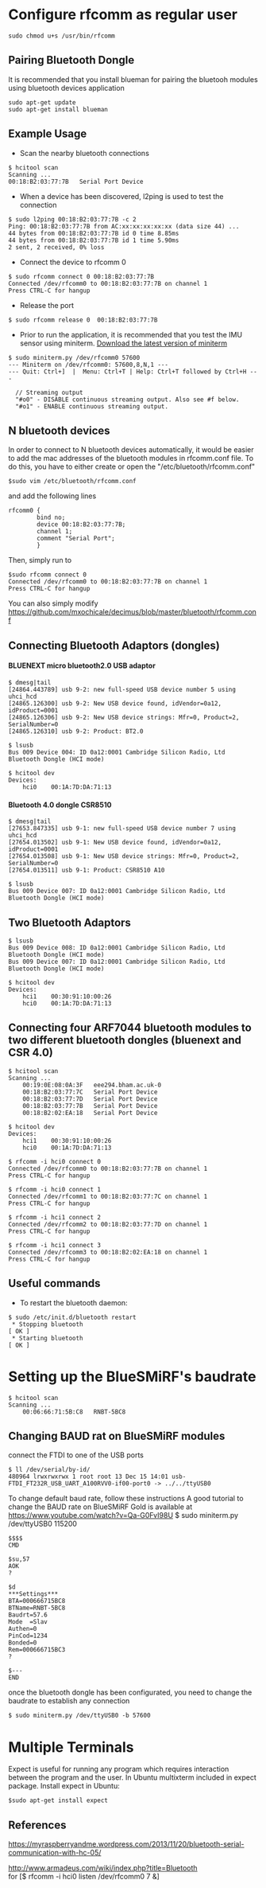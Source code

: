 

# Configure rfcomm as regular user

```
sudo chmod u+s /usr/bin/rfcomm
```

## Pairing Bluetooth Dongle
It is recommended that you install blueman for pairing the bluetooh modules
using bluetooth devices application

```
sudo apt-get update
sudo apt-get install blueman
```

Example Usage
--
* Scan the nearby bluetooth connections

```
$ hcitool scan
Scanning ...
00:18:B2:03:77:7B	Serial Port Device
```

* When a device has been discovered, l2ping is used to test the connection

```
$ sudo l2ping 00:18:B2:03:77:7B -c 2
Ping: 00:18:B2:03:77:7B from AC:xx:xx:xx:xx:xx (data size 44) ...
44 bytes from 00:18:B2:03:77:7B id 0 time 8.85ms
44 bytes from 00:18:B2:03:77:7B id 1 time 5.90ms
2 sent, 2 received, 0% loss
```

* Connect the device to rfcomm 0

```
$ sudo rfcomm connect 0 00:18:B2:03:77:7B
Connected /dev/rfcomm0 to 00:18:B2:03:77:7B on channel 1
Press CTRL-C for hangup
```

* Release the port

```
$ sudo rfcomm release 0  00:18:B2:03:77:7B
```


* Prior to run the application, it is recommended that you test the IMU sensor using
miniterm. [Download the latest version of miniterm](https://github.com/pyserial/pyserial/blob/master/serial/tools/miniterm.py)

```
$ sudo miniterm.py /dev/rfcomm0 57600
--- Miniterm on /dev/rfcomm0: 57600,8,N,1 ---
--- Quit: Ctrl+]  |  Menu: Ctrl+T | Help: Ctrl+T followed by Ctrl+H ---
```

      // Streaming output
      "#o0" - DISABLE continuous streaming output. Also see #f below.
      "#o1" - ENABLE continuous streaming output.


## N bluetooth devices


In order to connect to N bluetooth devices automatically,
it would be easier to add the mac addresses of the bluetooth modules in rfcomm.conf file.
To do this, you have to either create or open the "/etc/bluetooth/rfcomm.conf"

```
$sudo vim /etc/bluetooth/rfcomm.conf
```
and add the following lines
```
rfcomm0 {
        bind no;
        device 00:18:B2:03:77:7B;
        channel 1;
        comment "Serial Port";
        }
```
Then, simply run to
```
$sudo rfcomm connect 0
Connected /dev/rfcomm0 to 00:18:B2:03:77:7B on channel 1
Press CTRL-C for hangup

```

You can also simply modify https://github.com/mxochicale/decimus/blob/master/bluetooth/rfcomm.conf

## Connecting  Bluetooth Adaptors (dongles)


#### BLUENEXT micro bluetooth2.0 USB adaptor


```
$ dmesg|tail
[24864.443789] usb 9-2: new full-speed USB device number 5 using uhci_hcd
[24865.126300] usb 9-2: New USB device found, idVendor=0a12, idProduct=0001
[24865.126306] usb 9-2: New USB device strings: Mfr=0, Product=2, SerialNumber=0
[24865.126310] usb 9-2: Product: BT2.0
```

```
$ lsusb
Bus 009 Device 004: ID 0a12:0001 Cambridge Silicon Radio, Ltd Bluetooth Dongle (HCI mode)
```


```
$ hcitool dev
Devices:
	hci0	00:1A:7D:DA:71:13
```

#### Bluetooth 4.0 dongle CSR8510


```
$ dmesg|tail
[27653.847335] usb 9-1: new full-speed USB device number 7 using uhci_hcd
[27654.013502] usb 9-1: New USB device found, idVendor=0a12, idProduct=0001
[27654.013508] usb 9-1: New USB device strings: Mfr=0, Product=2, SerialNumber=0
[27654.013511] usb 9-1: Product: CSR8510 A10
```

```
$ lsusb
Bus 009 Device 007: ID 0a12:0001 Cambridge Silicon Radio, Ltd Bluetooth Dongle (HCI mode)
```

## Two Bluetooth Adaptors


```
$ lsusb
Bus 009 Device 008: ID 0a12:0001 Cambridge Silicon Radio, Ltd Bluetooth Dongle (HCI mode)
Bus 009 Device 007: ID 0a12:0001 Cambridge Silicon Radio, Ltd Bluetooth Dongle (HCI mode)
```

```
$ hcitool dev
Devices:
	hci1	00:30:91:10:00:26
	hci0	00:1A:7D:DA:71:13
```



## Connecting four ARF7044 bluetooth modules to two different bluetooth dongles (bluenext and CSR 4.0)


```
$ hcitool scan
Scanning ...
	00:19:0E:08:0A:3F	eee294.bham.ac.uk-0
	00:18:B2:03:77:7C	Serial Port Device
	00:18:B2:03:77:7D	Serial Port Device
	00:18:B2:03:77:7B	Serial Port Device
	00:18:B2:02:EA:18	Serial Port Device
```

```
$ hcitool dev
Devices:
	hci1	00:30:91:10:00:26
	hci0	00:1A:7D:DA:71:13
```



```
$ rfcomm -i hci0 connect 0
Connected /dev/rfcomm0 to 00:18:B2:03:77:7B on channel 1
Press CTRL-C for hangup
```

```
$ rfcomm -i hci0 connect 1
Connected /dev/rfcomm1 to 00:18:B2:03:77:7C on channel 1
Press CTRL-C for hangup
```

```
$ rfcomm -i hci1 connect 2
Connected /dev/rfcomm2 to 00:18:B2:03:77:7D on channel 1
Press CTRL-C for hangup
```

```
$ rfcomm -i hci1 connect 3
Connected /dev/rfcomm3 to 00:18:B2:02:EA:18 on channel 1
Press CTRL-C for hangup
```


Useful commands
--


* To restart the bluetooth daemon:

```
$ sudo /etc/init.d/bluetooth restart
 * Stopping bluetooth                                                                          [ OK ]
 * Starting bluetooth                                                                          [ OK ]
```


Setting up the BlueSMiRF's baudrate
======================================

```
$ hcitool scan
Scanning ...
	00:06:66:71:5B:C8	RNBT-5BC8
```

Changing BAUD rat on BlueSMiRF modules
--

connect the FTDI to one of the USB ports
```
$ ll /dev/serial/by-id/
480964 lrwxrwxrwx 1 root root 13 Dec 15 14:01 usb-FTDI_FT232R_USB_UART_A100RVV0-if00-port0 -> ../../ttyUSB0
```

To change default baud rate, follow these instructions
A good tutorial to change the  BAUD rate on BlueSMiRF Gold is available at https://www.youtube.com/watch?v=Qa-G0FvI98U
$ sudo miniterm.py /dev/ttyUSB0 115200

```
$$$$
CMD

$su,57
AOK
?

$d
***Settings***
BTA=000666715BC8
BTName=RNBT-5BC8
Baudrt=57.6
Mode  =Slav
Authen=0
PinCod=1234
Bonded=0
Rem=000666715BC3
?

$---
END
```

once the bluetooth dongle has been configurated, you need to change the baudrate to establish any connection

```
$ sudo miniterm.py /dev/ttyUSB0 -b 57600
```



Multiple Terminals
=====================

Expect is useful for running any program which requires interaction between the program and the user.
In Ubuntu multixterm included in expect package. Install expect in Ubuntu:

```
$sudo apt-get install expect
```



## References

https://myraspberryandme.wordpress.com/2013/11/20/bluetooth-serial-communication-with-hc-05/


http://www.armadeus.com/wiki/index.php?title=Bluetooth  
for [$ rfcomm -i hci0 listen /dev/rfcomm0 7 &]
